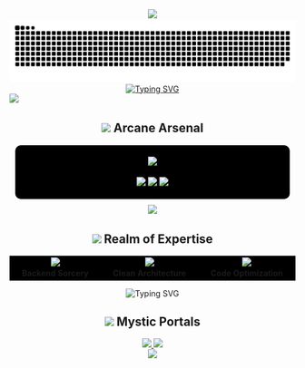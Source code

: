 <div align="center">
  <!-- Enigmatic Header -->
  <a href="https://github.com/ndrzy30">
    <img src="https://capsule-render.vercel.app/api?type=venom&height=300&text=Andre'Z&fontSize=90&color=0:000000,100:1a1b27&animation=twinkling&fontColor=4169E1&stroke=4169E1&strokeWidth=2&desc=Digital%20Artisan%20%7C%20Code%20Architect&descSize=25&descAlignY=65"/>
  </a>
</div>

<!-- Mystical Snake Animation -->
<div align="center">
  <picture>
    <source media="(prefers-color-scheme: dark)" srcset="https://raw.githubusercontent.com/platane/snk/output/github-contribution-grid-snake-dark.svg">
    <source media="(prefers-color-scheme: light)" srcset="https://raw.githubusercontent.com/platane/snk/output/github-contribution-grid-snake.svg">
    <img alt="github contribution grid snake animation" src="https://raw.githubusercontent.com/platane/snk/output/github-contribution-grid-snake.svg">
  </picture>
</div>

<!-- Enigmatic Introduction -->
<div align="center">
  <a href="https://github.com/ndrzy30">
    <img src="https://readme-typing-svg.demolab.com?font=Fira+Code&weight=700&size=25&pause=1000&color=4169E1&center=true&vCenter=true&repeat=true&width=600&height=100&lines=⚡+Master+of+Digital+Realms+⚡;🌊+Weaving+Code+Into+Reality+🌊;🔮+Crafting+Digital+Excellence+🔮" alt="Typing SVG"/>
  </a>
</div>

<!-- Arcane Divider -->
<img src="https://user-images.githubusercontent.com/73097560/115834477-dbab4500-a447-11eb-908a-139a6edaec5c.gif">

<!-- Mystical Arsenal -->
<div align="center">
  <h2>
    <img src="https://media.giphy.com/media/jO18SawuDxNQ1f2jQz/giphy.gif" width="25px"> 
    Arcane Arsenal
  </h2>

  <!-- Primary Tools -->
  <div style="background: #000000; padding: 20px; border-radius: 10px; margin: 10px;">
    <img src="https://media.giphy.com/media/2IudUHdI075HL02Pkk/giphy.gif" width="100px"/>
    <br><br>
    <img src="https://img.shields.io/badge/Laravel-FF2D20?style=for-the-badge&logo=laravel&logoColor=white&labelColor=000000"/>
    <img src="https://img.shields.io/badge/PHP-777BB4?style=for-the-badge&logo=php&logoColor=white&labelColor=000000"/>
    <img src="https://img.shields.io/badge/MySQL-4479A1?style=for-the-badge&logo=mysql&logoColor=white&labelColor=000000"/>
  </div>

  <!-- Secondary Tools -->
  <div>
    <img src="https://skillicons.dev/icons?i=html,css,js,git,vscode,postman&theme=dark"/>
  </div>
</div>

<!-- Realm Focus -->
<div align="center">
  <h2>
    <img src="https://media.giphy.com/media/FcqKy4Kj7XOK0hCW4g/giphy.gif" width="25px"> 
    Realm of Expertise
  </h2>

  <table bgcolor="000000">
    <tr>
      <td align="center" width="200">
        <img src="https://media.giphy.com/media/3oKIPc9VZj4ylzjcys/giphy-downsized-large.gif" width="60px">
        <br>
        <strong>Backend Sorcery</strong>
      </td>
      <td align="center" width="200">
        <img src="https://media.giphy.com/media/u2pmTWUi0MXjyrMaVj/giphy.gif" width="60px">
        <br>
        <strong>Clean Architecture</strong>
      </td>
      <td align="center" width="200">
        <img src="https://media.giphy.com/media/13HgwGsXF0aiGY/giphy.gif" width="60px">
        <br>
        <strong>Code Optimization</strong>
      </td>
    </tr>
  </table>
</div>

<!-- Mystical Quote -->
<div align="center">
  <img src="https://readme-typing-svg.demolab.com?font=Fira+Code&size=15&pause=1000&color=4169E1&center=true&vCenter=true&width=500&lines=The+Code+Whispers+Its+Secrets;Building+Digital+Dreams;Mastering+The+Art+of+Backend" alt="Typing SVG"/>
</div>

<!-- Enigmatic Portals -->
<div align="center">
  <h2>
    <img src="https://media.giphy.com/media/v1.Y2lkPTc5MGI3NjExNjM5NmI2YzhlMzEwZGE5MGYwYjRmNzE5OWJkYjJlZWQ5ZmJjZTVlNSZlcD12MV9pbnRlcm5hbF9naWZzX2dpZklkJmN0PWc/LWJ7cKyiWPCnVyuAhT/giphy.gif" width="25px">
    Mystic Portals
  </h2>

  <div>
    <a href="https://www.instagram.com/_ndrzyy99/">
      <img src="https://img.shields.io/badge/Instagram-E4405F?style=for-the-badge&logo=instagram&logoColor=white&labelColor=000000"/>
    </a>
    <a href="https://github.com/ndrzy30">
      <img src="https://img.shields.io/badge/GitHub-100000?style=for-the-badge&logo=github&logoColor=white&labelColor=000000"/>
    </a>
  </div>
</div>

<!-- Enigmatic Footer -->
<div align="center">
  <img src="https://capsule-render.vercel.app/api?type=shark&height=150&color=gradient&customColorList=0,2,2,5,30"/>
</div>
